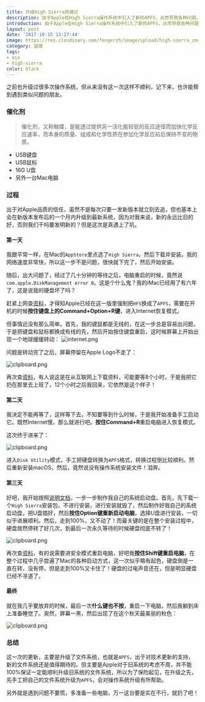```yaml
---
title: 升级High Sierra惊魂记
description: 由于Apple在High Sierra操作系统中引入了新的APFS，从而导致各种问题。
introduction: 由于Apple在High Sierra操作系统中引入了新的APFS，从而导致各种问题。
layout: post
date: '2017-10-15 13:27:44'
image: https://res.cloudinary.com/fengerzh/image/upload/high-sierra_zmr21k.png
category: 运维
tags:
- osx
- high-sierra
color: black
---
```


之前也升级过很多次操作系统，但从来没有这一次这样不顺利，记下来，也许能帮到遇到类似问题的朋友。

### 催化剂
> 催化剂，又称触媒，是能透过提供另一活化能较低的反应途径而加快化学反应速率，而本身的质量、组成和化学性质在参加化学反应前后保持不变的物质。

* USB键盘
* USB鼠标
* 16G U盘
* 另外一台Mac电脑

### 过程
出于对Apple品质的信任，虽然不是每次只要一发新版本就立刻去追，但也基本上会在新版本发布后的一个月内升级到最新系统，因为对我来说，新的永远比旧的好，否则我们干吗要发明新的？但是这次是真遇上了坑。

#### 第一天
我跟平常一样，在Mac的`AppStore`里点选了`High Sierra`，然后下载并安装。我的网络速度非常快，所以这一步不是问题，很快就下完了，然后开始安装。

随后，出大问题了，经过了几十分钟的等待之后，电脑重启的时候，竟然说`com.apple.DiskManagement error 0`。这是个什么鬼？我的iMac已经用了有六年了，这是说我的硬盘坏了吗？

赶紧上网查[资料][1]，才得知Apple已经在这一版里强制把`HFS`换成了`APFS`，需要在开机的时候**按住键盘上的Command+Option+R键**，进入Internet恢复模式。

但事情远没有那么简单。首先，我的键鼠都是无线的，在这一步总是容易出问题，于是把键盘和鼠标都换成有线的先，然后开始按住键盘重启，这时候屏幕上开始出现一个地球缓缓转动：
![internet.png][2]

问题是转动完了之后，屏幕停留在Apple Logo不走了：

![clipboard.png](https://segmentfault.com/img/bVWErJ)

再次查[资料][3]，有人说这是在从互联网上下载资料，可能要等8个小时，于是我把它扔在那里去上班了，12个小时之后我回来，它依然是这个样子！

#### 第二天

我决定不能再等了，这样等下去，不知要等到什么时候，于是我开始准备手工启动它。既然Internet慢，那么就进行吧。**按住Command+R**重启电脑进入恢复模式。

这次终于进来了：

![clipboard.png](https://segmentfault.com/img/bVWEso)

进入`Disk Utility`模式，手工把硬盘转换为`APFS`格式，转换过程倒比较顺利。然后重新安装macOS，然后，竟然说没有操作系统安装文件！泪奔。

#### 第三天

好吧，我开始按照[说明文档][4]，一步一步制作我自己的系统启动盘。首先，先下载一个`High Sierra`安装包，不进行安装，进行安装就毁了，然后制作好我自己的系统启动盘，把U盘插好，然后**按住Option键重新启动电脑**，选择U盘进行安装，一切似乎进展顺利。然后，走到100%，又不动了！而最关键的是在整个安装过程中，硬盘居然停转了好几次，到最后一次永久等待的时候硬盘彻底不转了！

![clipboard.png](https://segmentfault.com/img/bVWEtr)

再次查[资料][5]，有的说需要进安全模式重启电脑，好吧我**按住Shift键重启电脑**，在整个过程中几乎尝遍了Mac的各种启动方式，这一次似乎略有起色，硬盘倒是一直在转，没有停，但是走到100%又卡住了！硬盘的过电声音还在，但是明显硬盘已经不寻道了。

#### 最终

就在我几乎要放弃的时候，最后一次**什么键也不按**，重启一下电脑，然后我躺到床上准备睡觉了。突然，屏幕一黑，然后出现了在这个秋天最美丽的秋色：

![clipboard.png](https://segmentfault.com/img/bVWEuk?w=1200&h=803)

### 总结

这一次的更新，主要是升级了文件系统，也就是`APFS`，出于对技术更新的支持，新的文件系统还是值得期待的。但主要是Apple对于旧系统的考虑不周，并不能100%保证一定能顺利升级旧系统的文件系统，所以为了保险起见，在升级之先，先手工把自己的文件系统升级为`APFS`，会对操作系统升级有所帮助。

另外就是遇到问题不要慌，多准备一些电脑，万一这台要是实在不行，就扔了吧！

  [1]: http://www.jlgaines.net/2017/09/disk-management-error-0-during-update.html
  [2]: https://segmentfault.com/img/bVWErt
  [3]: http://www.mac-forums.com/macos-operating-system/331674-trying-reboot-internet-recovery-imac-taking-forever.html
  [4]: https://support.apple.com/en-us/HT201372
  [5]: https://discussions.apple.com/thread/8085357?start=0&tstart=0

